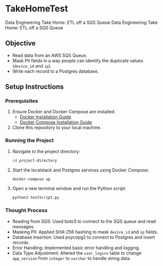 # TakeHomeTest
Data Engineering Take Home: ETL off a SQS Queue
 Data Engineering Take Home: ETL off a SQS Queue

 ## Objective
- Read data from an AWS SQS Queue.
- Mask PII fields in a way people can identify the duplicate values (`device_id` and `ip`).
- Write each record to a Postgres database.

## Setup Instructions

### Prerequisites
1. Ensure Docker and Docker Compose are installed.
    - [Docker Installation Guide](https://docs.docker.com/get-docker/)
    - [Docker Compose Installation Guide](https://docs.docker.com/compose/install/)
2. Clone this repository to your local machine.

### Running the Project
1. Navigate to the project directory:
    ```sh
    cd project-directory
    ```
2. Start the localstack and Postgres services using Docker Compose:
    ```sh
    docker-compose up
    ```
3. Open a new terminal window and run the Python script:
    ```sh
    python3 testScript.py
    ```

### Thought Process
- Reading from SQS: Used boto3 to connect to the SQS queue and read messages.
- Masking PII: Applied SHA-256 hashing to mask `device_id` and `ip` fields.
- Database Insertion: Used psycopg2 to connect to Postgres and insert records.
- Error Handling: Implemented basic error handling and logging.
- Data Type Adjustment: Altered the `user_logins` table to change `app_version` from `integer` to `varchar` to handle string data.


